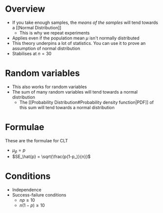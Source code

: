 # Overview
- If you take enough samples, the *means of the samples* will tend towards a [[Normal Distribution]]
	- This is why we repeat experiments
- Applies even if the population mean $\mu$ isn't normally distributed
- This theory underpins a lot of statistics. You can use it to prove an assumption of normal distribution
- Stabilises at $n = 30$

# Random variables
- This also works for random variables
- The sum of many random variables will tend towards a normal distribution
	- The [[Probability Distribution#Probability density function|PDF]] of this sum will tend towards a normal distribution

# Formulae
These are the formulae for CLT

- $\mu_\hat{p} = p$
- $SE_\hat{p} = \sqrt{\frac{p(1-p_)}{n}}$

# Conditions
- Independence
- Success-failure conditions
	- $np \ge 10$
	- $n(1 - p) \ge 10$

